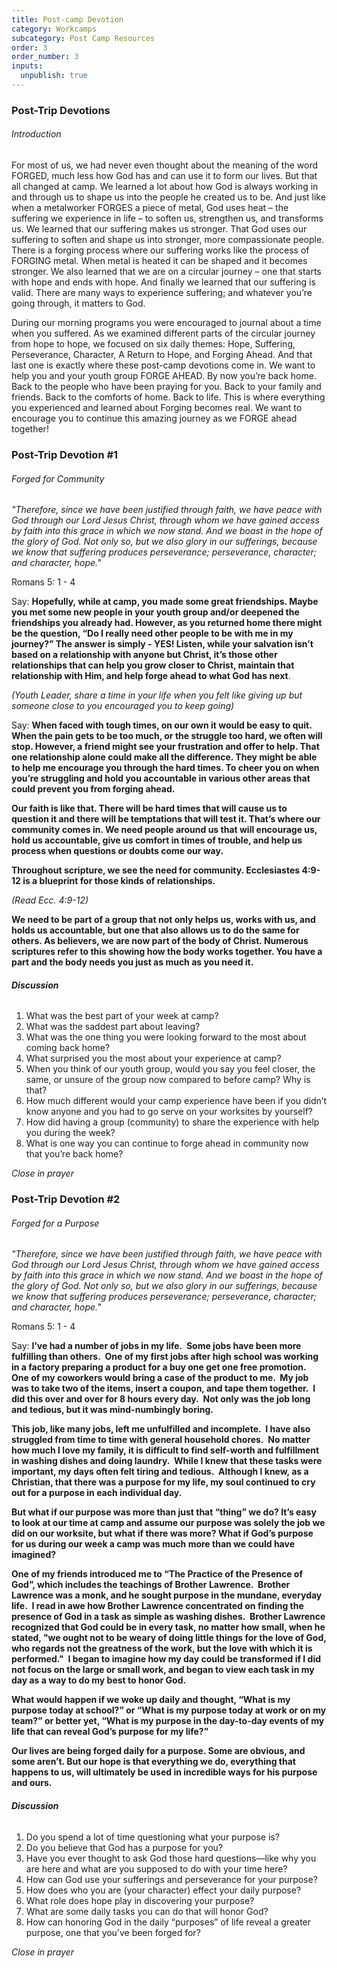 ```yaml
---
title: Post-camp Devotion
category: Workcamps
subcategory: Post Camp Resources
order: 3
order_number: 3
inputs:
  unpublish: true
---
```

### Post-Trip Devotions

###### Introduction

For most of us, we had never even thought about the meaning of the word FORGED, much less how God has and can use it to form our lives. But that all changed at camp. We learned a lot about how God is always working in and through us to shape us into the people he created us to be. And just like when a metalworker FORGES a piece of metal, God uses heat – the suffering we experience in life – to soften us, strengthen us, and transforms us. We learned that our suffering makes us stronger. That God uses our suffering to soften and shape us into stronger, more compassionate people. There is a forging process where our suffering works like the process of FORGING metal. When metal is heated it can be shaped and it becomes stronger. We also learned that we are on a circular journey – one that starts with hope and ends with hope. And finally we learned that our suffering is valid. There are many ways to experience suffering; and whatever you’re going through, it matters to God.

During our morning programs you were encouraged to journal about a time when you suffered. As we examined different parts of the circular journey from hope to hope, we focused on six daily themes: Hope, Suffering, Perseverance, Character, A Return to Hope, and Forging Ahead. And that last one is exactly where these post-camp devotions come in. We want to help you and your youth group FORGE AHEAD. By now you’re back home. Back to the people who have been praying for you. Back to your family and friends. Back to the comforts of home. Back to life. This is where everything you experienced and learned about Forging becomes real. We want to encourage you to continue this amazing journey as we FORGE ahead together!

### Post-Trip Devotion \#1

###### Forged for Community

*"Therefore, since we have been justified through faith, we have peace with God through our Lord Jesus Christ, through whom we have gained access by faith into this grace in which we now stand. And we boast in the hope of the glory of God. Not only so, but we also glory in our sufferings, because we know that suffering produces perseverance; perseverance, character; and character, hope."*&nbsp;

Romans 5: 1 - 4

Say: **Hopefully, while at camp, you made some great friendships. Maybe you met some new people in your youth group and/or deepened the friendships you already had. However, as you returned home there might be the question, “Do I really need other people to be with me in my journey?” The answer is simply - YES! Listen, while your salvation isn’t based on a relationship with anyone but Christ, it’s those other relationships that can help you grow closer to Christ, maintain that relationship with Him, and help forge ahead to what God has next**.

*(Youth Leader, share a time in your life when you felt like giving up but someone close to you encouraged you to keep going)*&nbsp;

Say: **When faced with tough times, on our own it would be easy to quit. When the pain gets to be too much, or the struggle too hard, we often will stop. However, a friend might see your frustration and offer to help. That one relationship alone could make all the difference. They might be able to help me encourage you through the hard times. To cheer you on when you’re struggling and hold you accountable in various other areas that could prevent you from forging ahead.**

**Our faith is like that. There will be hard times that will cause us to question it and there will be temptations that will test it. That’s where our community comes in. We need people around us that will encourage us, hold us accountable, give us comfort in times of trouble, and help us process when questions or doubts come our way.**&nbsp;

**Throughout scripture, we see the need for community. Ecclesiastes 4:9-12 is a blueprint for those kinds of relationships.**&nbsp;

*(Read Ecc. 4:9-12)*&nbsp;

**We need to be part of a group that not only helps us, works with us, and holds us accountable, but one that also allows us to do the same for others. As believers, we are now part of the body of Christ. Numerous scriptures refer to this showing how the body works together. You have a part and the body needs you just as much as you need it.**&nbsp;

###### **Discussion**

1. What was the best part of your week at camp?
2. What was the saddest part about leaving?
3. What was the one thing you were looking forward to the most about coming back home?
4. What surprised you the most about your experience at camp?
5. When you think of our youth group, would you say you feel closer, the same, or unsure of the group now compared to before camp? Why is that?
6. How much different would your camp experience have been if you didn’t know anyone and you had to go serve on your worksites by yourself?
7. How did having a group (community) to share the experience with help you during the week?
8. What is one way you can continue to forge ahead in community now that you’re back home?

*Close in prayer*

### Post-Trip Devotion \#2

###### Forged for a Purpose

*"Therefore, since we have been justified through faith, we have peace with God through our Lord Jesus Christ, through whom we have gained access by faith into this grace in which we now stand. And we boast in the hope of the glory of God. Not only so, but we also glory in our sufferings, because we know that suffering produces perseverance; perseverance, character; and character, hope."*

Romans 5: 1 - 4

Say: **I’ve had a number of jobs in my life.&nbsp; Some jobs have been more fulfilling than others.&nbsp; One of my first jobs after high school was working in a factory preparing a product for a buy one get one free promotion.&nbsp; One of my coworkers would bring a case of the product to me. &nbsp;My job was to take two of the items, insert a coupon, and tape them together.&nbsp; I did this over and over for 8 hours every day.&nbsp; Not only was the job long and tedious, but it was mind-numbingly boring.** &nbsp;&nbsp;

**This job, like many jobs, left me unfulfilled and incomplete.&nbsp; I have also struggled from time to time with general household chores.&nbsp; No matter how much I love my family, it is difficult to find self-worth and fulfillment in washing dishes and doing laundry.&nbsp; While I knew that these tasks were important, my days often felt tiring and tedious.&nbsp; Although I knew, as a Christian, that there was a purpose for my life, my soul continued to cry out for a purpose in each individual day.**

**But what if our purpose was more than just that “thing” we do? It’s easy to look at our time at camp and assume our purpose was solely the job we did on our worksite, but what if there was more? What if God’s purpose for us during our week a camp was much more than we could have imagined?**

**One of my friends introduced me to “The Practice of the Presence of God”, which includes the teachings of Brother Lawrence.&nbsp; Brother Lawrence was a monk, and he sought purpose in the mundane, everyday life.&nbsp; I read in awe how Brother Lawrence concentrated on finding the presence of God in a task as simple as washing dishes.&nbsp; Brother Lawrence recognized that God could be in every task, no matter how small, when he stated, "we ought not to be weary of doing little things for the love of God, who regards not the greatness of the work, but the love with which it is performed."&nbsp; I began to imagine how my day could be transformed if I did not focus on the large or small work, and began to view each task in my day as a way to do my best to honor God.**

**What would happen if we woke up daily and thought, “What is my purpose today at school?” or “What is my purpose today at work or on my team?” or better yet, “What is my purpose in the day-to-day events of my life that can reveal God’s purpose for my life?”**

**Our lives are being forged daily for a purpose. Some are obvious, and some aren’t. But our hope is that everything we do, everything that happens to us, will ultimately be used in incredible ways for his purpose and ours.**

###### **Discussion**

1. Do you spend a lot of time questioning what your purpose is?
2. Do you believe that God has a purpose for you?
3. Have you ever thought to ask God those hard questions—like why you are here and what are you supposed to do with your time here?
4. How can God use your sufferings and perseverance for your purpose?
5. How does who you are (your character) effect your daily purpose?
6. What role does hope play in discovering your purpose?
7. What are some daily tasks you can do that will honor God?
8. How can honoring God in the daily “purposes” of life reveal a greater purpose, one that you’ve been forged for?

*Close in prayer*

​​​​​​

​​​​​​